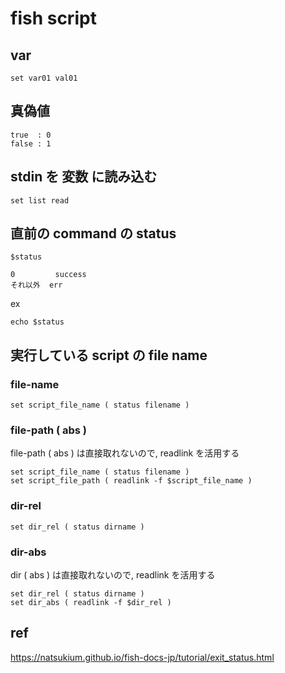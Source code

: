 
# fish script


## var

```
set var01 val01
```


## 真偽値

```
true  : 0
false : 1
```


## stdin を 変数 に読み込む 

```
set list read
```


## 直前の command の status

```
$status
```

```
0         success
それ以外  err
```

ex

```
echo $status
```


## 実行している script の file name

### file-name

```
set script_file_name ( status filename )
```

### file-path ( abs )

file-path ( abs ) は直接取れないので, readlink を活用する

```
set script_file_name ( status filename )
set script_file_path ( readlink -f $script_file_name )
```

### dir-rel

```
set dir_rel ( status dirname )
```

### dir-abs

dir ( abs ) は直接取れないので, readlink を活用する

```
set dir_rel ( status dirname )
set dir_abs ( readlink -f $dir_rel )
```


## ref

https://natsukium.github.io/fish-docs-jp/tutorial/exit_status.html


